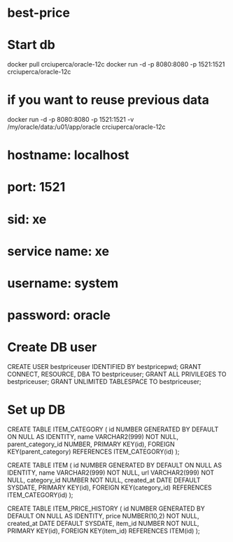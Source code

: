 # best-price

# Start db
docker pull crciuperca/oracle-12c
docker run -d -p 8080:8080 -p 1521:1521 crciuperca/oracle-12c
# if you want to reuse previous data
docker run -d -p 8080:8080 -p 1521:1521 -v /my/oracle/data:/u01/app/oracle crciuperca/oracle-12c

# hostname: localhost
# port: 1521
# sid: xe
# service name: xe
# username: system
# password: oracle

# Create DB user
CREATE USER bestpriceuser IDENTIFIED BY bestpricepwd;
GRANT CONNECT, RESOURCE, DBA TO bestpriceuser;
GRANT ALL PRIVILEGES TO bestpriceuser;
GRANT UNLIMITED TABLESPACE TO bestpriceuser;

# Set up DB
CREATE TABLE ITEM_CATEGORY (
id                      NUMBER GENERATED BY DEFAULT ON NULL AS IDENTITY,
name                    VARCHAR2(999) NOT NULL,
parent_category_id      NUMBER,
PRIMARY KEY(id),
FOREIGN KEY(parent_category) REFERENCES ITEM_CATEGORY(id)
);

CREATE TABLE ITEM (
id              NUMBER GENERATED BY DEFAULT ON NULL AS IDENTITY,
name            VARCHAR2(999) NOT NULL,
url             VARCHAR2(999) NOT NULL,
category_id     NUMBER NOT NULL,
created_at      DATE DEFAULT SYSDATE,
PRIMARY KEY(id),
FOREIGN KEY(category_id) REFERENCES ITEM_CATEGORY(id)
);

CREATE TABLE ITEM_PRICE_HISTORY (
id              NUMBER GENERATED BY DEFAULT ON NULL AS IDENTITY,
price           NUMBER(10,2) NOT NULL,
created_at      DATE DEFAULT SYSDATE,
item_id         NUMBER NOT NULL,
PRIMARY KEY(id),
FOREIGN KEY(item_id) REFERENCES ITEM(id)
);